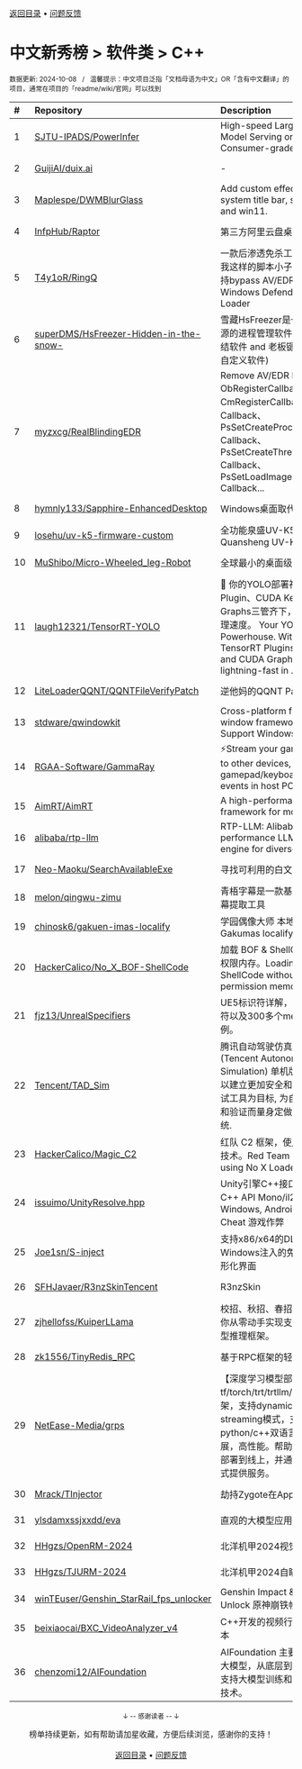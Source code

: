 <a href="https://gitee.com/GrowingGit/GitHub-Chinese-Top-Charts#github中文排行榜">返回目录</a> • <a href="/content/docs/feedback.md">问题反馈</a>

# 中文新秀榜 > 软件类 > C++
<sub>数据更新: 2024-10-08&nbsp;&nbsp;&nbsp;/&nbsp;&nbsp;&nbsp;温馨提示：中文项目泛指「文档母语为中文」OR「含有中文翻译」的项目，通常在项目的「readme/wiki/官网」可以找到</sub>

|#|Repository|Description|Stars|Updated|Created|
|:-|:-|:-|:-|:-|:-|
|1|[SJTU-IPADS/PowerInfer](https://github.com/SJTU-IPADS/PowerInfer)|High-speed Large Language Model Serving on PCs with Consumer-grade GPUs|7907|2024-09-06|2023-12-15|
|2|[GuijiAI/duix.ai](https://github.com/GuijiAI/duix.ai)|-|4464|2024-08-23|2024-05-16|
|3|[Maplespe/DWMBlurGlass](https://github.com/Maplespe/DWMBlurGlass)|Add custom effect to global system title bar, support win10 and win11.|1888|2024-09-03|2024-01-14|
|4|[InfpHub/Raptor](https://github.com/InfpHub/Raptor)|第三方阿里云盘桌面应用客户端|1484|2024-04-12|2024-02-12|
|5|[T4y1oR/RingQ](https://github.com/T4y1oR/RingQ)|一款后渗透免杀工具，助力每一位像我这样的脚本小子快速实现免杀，支持bypass AV/EDR 360 火绒 Windows Defender Shellcode Loader|1087|2024-09-01|2024-05-11|
|6|[superDMS/HsFreezer-Hidden-in-the-snow-](https://github.com/superDMS/HsFreezer-Hidden-in-the-snow-)|雪藏HsFreezer是一款调度计算机资源的进程管理软件 and 游戏暂停冻结软件 and 老板键平替软件 and .....自定义软件)|948|2024-09-13|2024-04-16|
|7|[myzxcg/RealBlindingEDR](https://github.com/myzxcg/RealBlindingEDR)|Remove AV/EDR Kernel ObRegisterCallbacks、CmRegisterCallback、MiniFilter Callback、PsSetCreateProcessNotifyRoutine Callback、PsSetCreateThreadNotifyRoutine Callback、PsSetLoadImageNotifyRoutine Callback...|899|2024-06-21|2023-10-28|
|8|[hymnly133/Sapphire-EnhancedDesktop](https://github.com/hymnly133/Sapphire-EnhancedDesktop)|Windows桌面取代软件|886|2024-10-03|2024-07-15|
|9|[losehu/uv-k5-firmware-custom](https://github.com/losehu/uv-k5-firmware-custom)|全功能泉盛UV-K5/K6固件 Quansheng UV-K5/K6 Firmware|697|2024-09-30|2023-11-30|
|10|[MuShibo/Micro-Wheeled_leg-Robot](https://github.com/MuShibo/Micro-Wheeled_leg-Robot)|全球最小的桌面级双轮腿机器人！|639|2024-09-19|2024-07-20|
|11|[laugh12321/TensorRT-YOLO](https://github.com/laugh12321/TensorRT-YOLO)|🚀 你的YOLO部署神器。TensorRT Plugin、CUDA Kernel、CUDA Graphs三管齐下，享受闪电般的推理速度。  Your YOLO Deployment Powerhouse. With the synergy of TensorRT Plugins, CUDA Kernels, and CUDA Graphs, experience lightning-fast in ...|543|2024-10-01|2024-01-28|
|12|[LiteLoaderQQNT/QQNTFileVerifyPatch](https://github.com/LiteLoaderQQNT/QQNTFileVerifyPatch)|逆他妈的QQNT Patch文件检测|542|2024-09-20|2023-12-12|
|13|[stdware/qwindowkit](https://github.com/stdware/qwindowkit)|Cross-platform frameless window framework for Qt. Support Windows, macOS, Linux.|538|2024-09-15|2023-11-29|
|14|[RGAA-Software/GammaRay](https://github.com/RGAA-Software/GammaRay)|⚡️Stream your games and desktop to other devices, and replay gamepad/keyboard/mouse events in host PC|536|2024-09-03|2024-04-18|
|15|[AimRT/AimRT](https://github.com/AimRT/AimRT)|A high-performance runtime framework for modern robotics.|532|2024-09-30|2024-09-23|
|16|[alibaba/rtp-llm](https://github.com/alibaba/rtp-llm)|RTP-LLM: Alibaba's high-performance LLM inference engine for diverse applications.|522|2024-09-26|2023-12-27|
|17|[Neo-Maoku/SearchAvailableExe](https://github.com/Neo-Maoku/SearchAvailableExe)|寻找可利用的白文件|443|2024-05-14|2024-03-05|
|18|[melon/qingwu-zimu](https://github.com/melon/qingwu-zimu)|青梧字幕是一款基于whisper的AI字幕提取工具|422|2024-08-21|2024-02-27|
|19|[chinosk6/gakuen-imas-localify](https://github.com/chinosk6/gakuen-imas-localify)|学园偶像大师 本地化插件 / Gakumas localify plugin|380|2024-09-05|2024-05-17|
|20|[HackerCalico/No_X_BOF-ShellCode](https://github.com/HackerCalico/No_X_BOF-ShellCode)|加载 BOF & ShellCode 无需可执行权限内存。Loading BOF & ShellCode without executable permission memory.|338|2024-09-18|2024-02-06|
|21|[fjz13/UnrealSpecifiers](https://github.com/fjz13/UnrealSpecifiers)|UE5标识符详解，包含100多个标识符以及300多个meta的解释和示例。|279|2024-09-13|2024-04-04|
|22|[Tencent/TAD_Sim](https://github.com/Tencent/TAD_Sim)|腾讯自动驾驶仿真系统 TAD Sim (Tencent Autonomous Driving Simulation) 单机版是腾讯自动驾驶以建立更加安全和高效的自动驾驶测试工具为目标, 为自动驾驶系统研发和验证而量身定做的跨平台分布式系统.|275|2024-09-23|2024-08-01|
|23|[HackerCalico/Magic_C2](https://github.com/HackerCalico/Magic_C2)|红队 C2 框架，使用 No X Loader 技术。Red Team C2 Framework, using No X Loader technology.|258|2024-09-13|2024-07-17|
|24|[issuimo/UnityResolve.hpp](https://github.com/issuimo/UnityResolve.hpp)|Unity引擎C++接口   Unity Engine C++ API   Mono/il2cpp   支持 Windows, Android, Linux   Game Cheat   游戏作弊|249|2024-10-01|2023-11-18|
|25|[Joe1sn/S-inject](https://github.com/Joe1sn/S-inject)|支持x86/x64的DLL和Shellcode 的Windows注入的免杀工具，支持图形化界面|237|2024-07-07|2024-02-05|
|26|[SFHJavaer/R3nzSkinTencent](https://github.com/SFHJavaer/R3nzSkinTencent)|R3nzSkin|195|2024-09-02|2024-06-01|
|27|[zjhellofss/KuiperLLama](https://github.com/zjhellofss/KuiperLLama)|校招、秋招、春招、实习好项目，带你从零动手实现支持LLama的大模型推理框架。|192|2024-10-05|2024-04-25|
|28|[zk1556/TinyRedis_RPC](https://github.com/zk1556/TinyRedis_RPC)|基于RPC框架的轻量级Redis|171|2024-04-10|2024-03-23|
|29|[NetEase-Media/grps](https://github.com/NetEase-Media/grps)|【深度学习模型部署框架】支持tf/torch/trt/trtllm/vllm以及更多nn框架，支持dynamic batching、streaming模式，支持python/c++双语言，可限制，可拓展，高性能。帮助用户快速地将模型部署到线上，并通过http/rpc接口方式提供服务。|147|2024-09-05|2024-07-04|
|30|[Mrack/TInjector](https://github.com/Mrack/TInjector)|劫持Zygote在App启动前注入so|144|2024-09-23|2024-05-14|
|31|[ylsdamxssjxxdd/eva](https://github.com/ylsdamxssjxxdd/eva)|直观的大模型应用软件: 机体|142|2024-10-05|2024-02-25|
|32|[HHgzs/OpenRM-2024](https://github.com/HHgzs/OpenRM-2024)|北洋机甲2024视觉算法库|141|2024-09-25|2024-08-15|
|33|[HHgzs/TJURM-2024](https://github.com/HHgzs/TJURM-2024)|北洋机甲2024自瞄框架|134|2024-09-20|2024-08-15|
|34|[winTEuser/Genshin_StarRail_fps_unlocker](https://github.com/winTEuser/Genshin_StarRail_fps_unlocker)|Genshin Impact & HKSR Fps Unlock 原神崩铁帧率解锁|134|2024-08-28|2024-06-15|
|35|[beixiaocai/BXC_VideoAnalyzer_v4](https://github.com/beixiaocai/BXC_VideoAnalyzer_v4)|C++开发的视频行为分析系统v4版本|131|2024-09-30|2023-12-28|
|36|[chenzomi12/AIFoundation](https://github.com/chenzomi12/AIFoundation)|AIFoundation 主要是指AI系统遇到大模型，从底层到上层如何系统级地支持大模型训练和推理，全栈的核心技术。|128|2024-08-19|2024-07-17|

<div align="center">
    <p><sub>↓ -- 感谢读者 -- ↓</sub></p>
    榜单持续更新，如有帮助请加星收藏，方便后续浏览，感谢你的支持！
</div>

<br/>

<div align="center"><a href="https://gitee.com/GrowingGit/GitHub-Chinese-Top-Charts#github中文排行榜">返回目录</a> • <a href="/content/docs/feedback.md">问题反馈</a></div>
